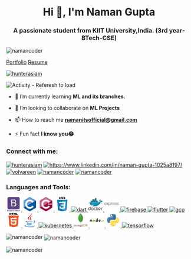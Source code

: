 <h1 align="center">Hi 👋, I'm Naman Gupta</h1>
<h3 align="center">A passionate student from KIIT University,India. (3rd year-BTech-CSE)</h3>

<p align="left"> <img src="https://komarev.com/ghpvc/?username=namancoder&label=Profile%20views&color=0e75b6&style=flat" alt="namancoder" /> </p>   

[Portfolio](https://namancoder.github.io/)    [Resume](https://drive.google.com/file/d/1092VIJ7F0RdS40W22aH8GQ7aSdKA1AXz/view?usp=sharing)  

<p align="left"> <a href="https://twitter.com/hunterasiam" target="blank"><img src="https://img.shields.io/twitter/follow/hunterasiam?logo=twitter&style=for-the-badge" alt="hunterasiam" /></a> </p>

![Activity - Referesh to load](https://guarded-peak-25044.herokuapp.com/graph?username=namancoder&theme=react-dark)


- 🌱 I’m currently learning **ML and its branches.**

- 👯 I’m looking to collaborate on **ML Projects**

- 📫 How to reach me **namanitsofficial@gmail.com**

- ⚡ Fun fact **I know you😂**

<h3 align="left">Connect with me:</h3>
<p align="left">
<a href="https://twitter.com/hunterasiam" target="blank"><img align="center" src="https://raw.githubusercontent.com/rahuldkjain/github-profile-readme-generator/master/src/images/icons/Social/twitter.svg" alt="hunterasiam" height="30" width="40" /></a>
<a href="https://linkedin.com/in/https://www.linkedin.com/in/naman-gupta-1025a8197/" target="blank"><img align="center" src="https://raw.githubusercontent.com/rahuldkjain/github-profile-readme-generator/master/src/images/icons/Social/linked-in-alt.svg" alt="https://www.linkedin.com/in/naman-gupta-1025a8197/" height="30" width="40" /></a>
<a href="https://fb.com/volvareen" target="blank"><img align="center" src="https://raw.githubusercontent.com/rahuldkjain/github-profile-readme-generator/master/src/images/icons/Social/facebook.svg" alt="volvareen" height="30" width="40" /></a>
<a href="https://www.codechef.com/users/namancoder" target="blank"><img align="center" src="https://cdn.jsdelivr.net/npm/simple-icons@3.1.0/icons/codechef.svg" alt="namancoder" height="30" width="40" /></a>
<a href="https://codeforces.com/profile/namancoder" target="blank"><img align="center" src="https://cdn.jsdelivr.net/npm/simple-icons@3.0.1/icons/codeforces.svg" alt="namancoder" height="30" width="40" /></a>
</p>

<h3 align="left">Languages and Tools:</h3>
<p align="left"> <a href="https://getbootstrap.com" target="_blank"> <img src="https://raw.githubusercontent.com/devicons/devicon/master/icons/bootstrap/bootstrap-plain-wordmark.svg" alt="bootstrap" width="40" height="40"/> </a> <a href="https://www.cprogramming.com/" target="_blank"> <img src="https://raw.githubusercontent.com/devicons/devicon/master/icons/c/c-original.svg" alt="c" width="40" height="40"/> </a> <a href="https://www.w3schools.com/cpp/" target="_blank"> <img src="https://raw.githubusercontent.com/devicons/devicon/master/icons/cplusplus/cplusplus-original.svg" alt="cplusplus" width="40" height="40"/> </a> <a href="https://www.w3schools.com/css/" target="_blank"> <img src="https://raw.githubusercontent.com/devicons/devicon/master/icons/css3/css3-original-wordmark.svg" alt="css3" width="40" height="40"/> </a> <a href="https://dart.dev" target="_blank"> <img src="https://www.vectorlogo.zone/logos/dartlang/dartlang-icon.svg" alt="dart" width="40" height="40"/> </a> <a href="https://www.docker.com/" target="_blank"> <img src="https://raw.githubusercontent.com/devicons/devicon/master/icons/docker/docker-original-wordmark.svg" alt="docker" width="40" height="40"/> </a> <a href="https://expressjs.com" target="_blank"> <img src="https://raw.githubusercontent.com/devicons/devicon/master/icons/express/express-original-wordmark.svg" alt="express" width="40" height="40"/> </a> <a href="https://firebase.google.com/" target="_blank"> <img src="https://www.vectorlogo.zone/logos/firebase/firebase-icon.svg" alt="firebase" width="40" height="40"/> </a> <a href="https://flutter.dev" target="_blank"> <img src="https://www.vectorlogo.zone/logos/flutterio/flutterio-icon.svg" alt="flutter" width="40" height="40"/> </a> <a href="https://cloud.google.com" target="_blank"> <img src="https://www.vectorlogo.zone/logos/google_cloud/google_cloud-icon.svg" alt="gcp" width="40" height="40"/> </a> <a href="https://www.w3.org/html/" target="_blank"> <img src="https://raw.githubusercontent.com/devicons/devicon/master/icons/html5/html5-original-wordmark.svg" alt="html5" width="40" height="40"/> </a> <a href="https://www.java.com" target="_blank"> <img src="https://raw.githubusercontent.com/devicons/devicon/master/icons/java/java-original.svg" alt="java" width="40" height="40"/> </a> <a href="https://kubernetes.io" target="_blank"> <img src="https://www.vectorlogo.zone/logos/kubernetes/kubernetes-icon.svg" alt="kubernetes" width="40" height="40"/> </a> <a href="https://www.mongodb.com/" target="_blank"> <img src="https://raw.githubusercontent.com/devicons/devicon/master/icons/mongodb/mongodb-original-wordmark.svg" alt="mongodb" width="40" height="40"/> </a> <a href="https://nodejs.org" target="_blank"> <img src="https://raw.githubusercontent.com/devicons/devicon/master/icons/nodejs/nodejs-original-wordmark.svg" alt="nodejs" width="40" height="40"/> </a> <a href="https://www.python.org" target="_blank"> <img src="https://raw.githubusercontent.com/devicons/devicon/master/icons/python/python-original.svg" alt="python" width="40" height="40"/> </a> <a href="https://www.tensorflow.org" target="_blank"> <img src="https://www.vectorlogo.zone/logos/tensorflow/tensorflow-icon.svg" alt="tensorflow" width="40" height="40"/> </a> </p>

<p><img align="left" src="https://github-readme-stats.vercel.app/api/top-langs?username=namancoder&show_icons=true&theme=tokyonight&locale=en&layout=compact" alt="namancoder" /></p>

<p>&nbsp;<img align="center" src="https://github-readme-stats.vercel.app/api?username=namancoder&show_icons=true&theme=tokyonight&locale=en" alt="namancoder" /></p>

<p><img align="center" src="https://github-readme-streak-stats.herokuapp.com/?user=namancoder&theme=tokyonight" alt="namancoder" /></p>
